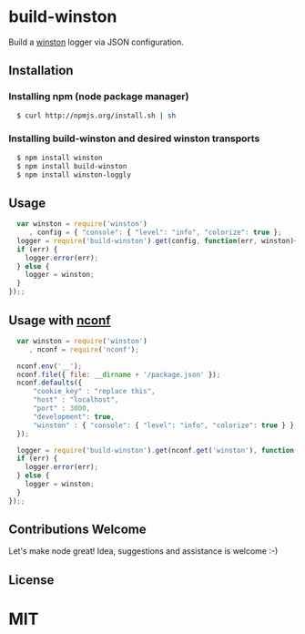 # build-winston
Build a [winston][0] logger via JSON configuration.

## Installation

### Installing npm (node package manager)

``` sh
  $ curl http://npmjs.org/install.sh | sh
```

### Installing build-winston and desired winston transports

``` sh
  $ npm install winston
  $ npm install build-winston
  $ npm install winston-loggly
```

## Usage
``` js
  var winston = require('winston')
     , config = { "console": { "level": "info", "colorize": true };
  logger = require('build-winston').get(config, function(err, winston){
  if (err) {
    logger.error(err);
  } else {
    logger = winston;
  }
});;
```

## Usage with [nconf][1]
``` js
  var winston = require('winston')
     , nconf = require('nconf');

  nconf.env('__');
  nconf.file({ file: __dirname + '/package.json' });
  nconf.defaults({
      "cookie_key" : "replace this",
      "host" : "localhost",
      "port" : 3000,
      "development": true,
      "winston" : { "console": { "level": "info", "colorize": true } }
  });

  logger = require('build-winston').get(nconf.get('winston'), function(err, winston){
  if (err) {
    logger.error(err);
  } else {
    logger = winston;
  }
});;
```

## Contributions Welcome

Let's make node great! Idea, suggestions and assistance is welcome :-)

## License

# MIT

[0]: https://github.com/flatiron/winston
[1]: https://github.com/flatiron/nconf